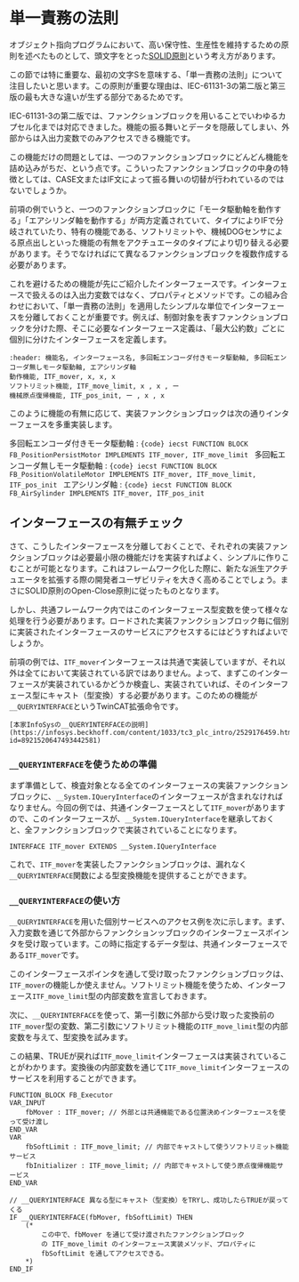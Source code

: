 # 単一責務の法則

オブジェクト指向プログラムにおいて、高い保守性、生産性を維持するための原則を述べたものとして、頭文字をとった[SOLID原則](https://ja.wikipedia.org/wiki/SOLID)という考え方があります。

この節では特に重要な、最初の文字Sを意味する、「単一責務の法則」について注目したいと思います。この原則が重要な理由は、IEC-61131-3の第二版と第三版の最も大きな違いが生ずる部分であるためです。

IEC-61131-3の第二版では、ファンクションブロックを用いることでいわゆるカプセル化までは対応できました。機能の振る舞いとデータを隠蔽してしまい、外部からは入出力変数でのみアクセスできる機能です。

この機能だけの問題としては、一つのファンクションブロックにどんどん機能を詰め込みがちだ、という点です。こういったファンクションブロックの中身の特徴としては、CASE文またはIF文によって振る舞いの切替が行われているのではないでしょうか。

前項の例でいうと、一つのファンクションブロックに「モータ駆動軸を動作する」「エアシリンダ軸を動作する」が両方定義されていて、タイプによりIFで分岐されていたり、特有の機能である、ソフトリミットや、機械DOGセンサによる原点出しといった機能の有無をアクチュエータのタイプにより切り替える必要があります。そうでなければにて異なるファンクションブロックを複数作成する必要があります。

これを避けるための機能が先にご紹介したインターフェースです。インターフェースで扱えるのは入出力変数ではなく、プロパティとメソッドです。この組み合わせにおいて、「単一責務の法則」を適用したシンプルな単位でインターフェースを分離しておくことが重要です。例えば、制御対象を表すファンクションブロックを分けた際、そこに必要なインターフェース定義は、「最大公約数」ごとに個別に分けたインターフェースを定義します。

```{csv-table}
:header: 機能名, インターフェース名, 多回転エンコーダ付きモータ駆動軸, 多回転エンコーダ無しモータ駆動軸, エアシリンダ軸
動作機能, ITF_mover, x, x, x
ソフトリミット機能, ITF_move_limit, x , x , ー
機械原点復帰機能, ITF_pos_init, ー , x , x
```

このように機能の有無に応じて、実装ファンクションブロックは次の通りインターフェースを多重実装します。

多回転エンコーダ付きモータ駆動軸
    : ```{code} iecst
      FUNCTION BLOCK FB_PositionPersistMotor IMPLEMENTS ITF_mover, ITF_move_limit
      ```
多回転エンコーダ無しモータ駆動軸
    : ```{code} iecst
      FUNCTION BLOCK FB_PositionVolatileMotor IMPLEMENTS ITF_mover, ITF_move_limit, ITF_pos_init
      ```
エアシリンダ軸
    : ```{code} iecst
      FUNCTION BLOCK FB_AirSylinder IMPLEMENTS ITF_mover, ITF_pos_init
      ```

## インターフェースの有無チェック

さて、こうしたインターフェースを分離しておくことで、それぞれの実装ファンクションブロックは必要最小限の機能だけを実装すればよく、シンプルに作りこむことが可能となります。これはフレームワーク化した際に、新たな派生アクチュエータを拡張する際の開発者ユーザビリティを大きく高めることでしょう。まさにSOLID原則のOpen-Close原則に従ったものとなります。

しかし、共通フレームワーク内ではこのインターフェース型変数を使って様々な処理を行う必要があります。ロードされた実装ファンクションブロック毎に個別に実装されたインターフェースのサービスにアクセスするにはどうすればよいでしょうか。

前項の例では、`ITF_mover`インターフェースは共通で実装していますが、それ以外は全てにおいて実装されている訳ではありません。よって、まずこのインターフェースが実装されているかどうか検査し、実装されていれば、そのインターフェース型にキャスト（型変換）する必要があります。このための機能が`__QUERYINTERFACE`というTwinCAT拡張命令です。

```{tip}
[本家InfoSysの__QUERYINTERFACEの説明](https://infosys.beckhoff.com/content/1033/tc3_plc_intro/2529176459.html?id=8921520647493442581)
```

### `__QUERYINTERFACE`を使うための準備

まず準備として、検査対象となる全てのインターフェースの実装ファンクションブロックに、`__System.IQueryInterface`のインターフェースが含まれなければなりません。今回の例では、共通インターフェースとして`ITF_mover`がありますので、このインターフェースが、`__System.IQueryInterface`を継承しておくと、全ファンクションブロックで実装されていることになります。

```{code} iecst
INTERFACE ITF_mover EXTENDS __System.IQueryInterface
```

これで、`ITF_mover`を実装したファンクションブロックは、漏れなく`__QUERYINTERFACE`関数による型変換機能を提供することができます。

### `__QUERYINTERFACE`の使い方

`__QUERYINTERFACE`を用いた個別サービスへのアクセス例を次に示します。まず、入力変数を通じて外部からファンクションッブロックのインターフェースポインタを受け取っています。この時に指定するデータ型は、共通インターフェースである`ITF_mover`です。

このインターフェースポインタを通して受け取ったファンクションブロックは、`ITF_mover`の機能しか使えません。ソフトリミット機能を使うため、インターフェース`ITF_move_limit`型の内部変数を宣言しておきます。

次に、`__QUERYINTERFACE`を使って、第一引数に外部から受け取った変換前の`ITF_mover`型の変数、第二引数にソフトリミット機能の`ITF_move_limit`型の内部変数を与えて、型変換を試みます。

この結果、TRUEが戻れば`ITF_move_limit`インターフェースは実装されていることがわかります。変換後の内部変数を通じて`ITF_move_limit`インターフェースのサービスを利用することができます。

```{code-block} iecst
FUNCTION_BLOCK FB_Executor 
VAR_INPUT
    fbMover : ITF_mover; // 外部とは共通機能である位置決めインターフェースを使って受け渡し
END_VAR
VAR
    fbSoftLimit : ITF_move_limit; // 内部でキャストして使うソフトリミット機能サービス
    fbInitializer : ITF_move_limit; // 内部でキャストして使う原点復帰機能サービス
END_VAR

// __QUERYINTERFACE 異なる型にキャスト（型変換）をTRYし、成功したらTRUEが戻ってくる
IF __QUERYINTERFACE(fbMover, fbSoftLimit) THEN
	(*
        この中で、fbMover を通じて受け渡されたファンクションブロック
        の ITF_move_limit のインターフェース実装メソッド、プロパティに
        fbSoftLimit を通してアクセスできる。
    *)
END_IF
```

